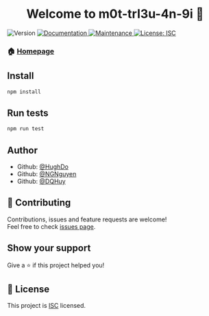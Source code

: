 <h1 align="center">Welcome to m0t-trI3u-4n-9i 👋</h1>
<p>
  <img alt="Version" src="https://img.shields.io/badge/version-1.0.0-blue.svg?cacheSeconds=2592000" />
  <a href="https://github.com/ILivS/m0t-trI3u-4n-9i#readme">
    <img alt="Documentation" src="https://img.shields.io/badge/documentation-yes-brightgreen.svg" target="_blank" />
  </a>
  <a href="https://github.com/ILivS/m0t-trI3u-4n-9i/graphs/commit-activity">
    <img alt="Maintenance" src="https://img.shields.io/badge/Maintained%3F-yes-green.svg" target="_blank" />
  </a>
  <a href="https://github.com/ILivS/m0t-trI3u-4n-9i/blob/master/LICENSE">
    <img alt="License: ISC" src="https://img.shields.io/badge/License-ISC-yellow.svg" target="_blank" />
  </a>
</p>

### 🏠 [Homepage](https://github.com/ILivS/m0t-trI3u-4n-9i#readme)

## Install

```sh
npm install
```

## Run tests

```sh
npm run test
```

## Author

* Github: [@HughDo](https://github.com/ILivS)
* Github: [@NGNguyen](https://github.com/damdauvaotran)
* Github: [@DQHuy](https://github.com/dqhuy140598)

## 🤝 Contributing

Contributions, issues and feature requests are welcome!<br />Feel free to check [issues page](https://github.com/ILivS/m0t-trI3u-4n-9i/issues).

## Show your support

Give a ⭐️ if this project helped you!

## 📝 License

This project is [ISC](https://github.com/ILivS/m0t-trI3u-4n-9i/blob/master/LICENSE) licensed.

